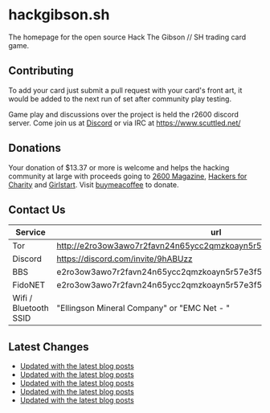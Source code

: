 # hackgibson.sh
The homepage for the open source Hack The Gibson // SH trading card game.


## Contributing

To add your card just submit a pull request with your card's front art, it would be added to the next run of set after community play testing.

Game play and discussions over the project is held the r2600 discord server. Come join us at [Discord](https://discord.com/invite/9hABUzz) or via IRC at https://www.scuttled.net/


## Donations

Your donation of $13.37 or more is welcome and helps the hacking community at large with proceeds going to [2600 Magazine](https://2600.com/), [Hackers for Charity](https://hackersforcharity.org) and [Girlstart](https://girlstart.org).  Visit [buymeacoffee](https://www.buymeacoffee.com/hackgibson.sh) to donate.


## Contact Us

Service | url
-|-
Tor | http://e2ro3ow3awo7r2favn24n65ycc2qmzkoayn5r57e3f56nvjwdcgg32ad.onion
Discord | https://discord.com/invite/9hABUzz
BBS | e2ro3ow3awo7r2favn24n65ycc2qmzkoayn5r57e3f56nvjwdcgg32ad.onion:23
FidoNET | e2ro3ow3awo7r2favn24n65ycc2qmzkoayn5r57e3f56nvjwdcgg32ad.onion:24554
Wifi / Bluetooth SSID | "Ellingson Mineral Company" or "EMC Net - <fidonet address>"

## Latest Changes
<!-- BLOG-POST-LIST:START -->
- [Updated with the latest blog posts](https://github.com/DFW2600/hackgibson.sh/commit/e1c00156f8c98dfd295452da006a3258f4a46982)
- [Updated with the latest blog posts](https://github.com/DFW2600/hackgibson.sh/commit/263768272485eb3d3f6a57250efcf9275433e579)
- [Updated with the latest blog posts](https://github.com/DFW2600/hackgibson.sh/commit/542a35f5c5e694ec707a55d465ecc05ed6bc3c79)
- [Updated with the latest blog posts](https://github.com/DFW2600/hackgibson.sh/commit/1021c86b2fbb51767b1cfe8d880b3f3c3ad5e523)
- [Updated with the latest blog posts](https://github.com/DFW2600/hackgibson.sh/commit/7d054e62e93ad9d5f908f5bca4da933b93ed4b9a)
<!-- BLOG-POST-LIST:END -->
